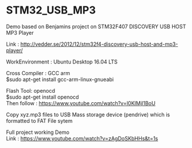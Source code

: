 # STM32_USB_MP3                                       
Demo based on Benjamins project on STM32F407 DISCOVERY USB HOST MP3 Player                                                  

Link : http://vedder.se/2012/12/stm32f4-discovery-usb-host-and-mp3-player/

WorkEnvironment : Ubuntu Desktop 16.04 LTS

Cross Compiler : GCC arm                                                                                                       
$sudo apt-get install gcc-arm-linux-gnueabi

Flash Tool: openocd                                                                                                             
$sudo apt-get install openocd                                                                                                   
Then follow : https://www.youtube.com/watch?v=l0KIMjl1BoU                                                                     

Copy xyz.mp3 files to USB Mass storage device (pendrive) which is formatted to FAT File sytem                                
                                                                                                                             
Full project working Demo                                                                                          
Link : https://www.youtube.com/watch?v=zAgDoSKbHHs&t=1s                                              
